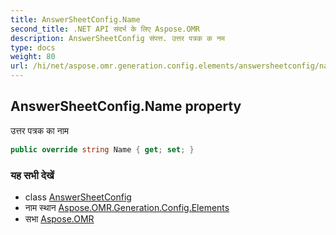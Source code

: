 ```yaml
---
title: AnswerSheetConfig.Name
second_title: .NET API संदर्भ के लिए Aspose.OMR
description: AnswerSheetConfig संपत्त. उत्तर पत्रक क नम
type: docs
weight: 80
url: /hi/net/aspose.omr.generation.config.elements/answersheetconfig/name/
---
```

## AnswerSheetConfig.Name property

उत्तर पत्रक का नाम

```csharp
public override string Name { get; set; }
```

### यह सभी देखें

* class [AnswerSheetConfig](../)
* नाम स्थान [Aspose.OMR.Generation.Config.Elements](../../answersheetconfig/)
* सभा [Aspose.OMR](../../../)


